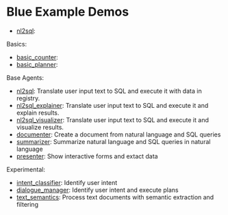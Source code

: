 # Blue Example Demos

* [nl2sql](nl2sql): 

Basics:
* [basic_counter](): 
* [basic_planner]():   

Base Agents:
* [nl2sql](): Translate user input text to SQL and execute it with data in registry.
* [nl2sql_explainer](): Translate user input text to SQL and execute it and explain results.
* [nl2sql_visualizer](): Translate user input text to SQL and execute it and visualize results.
* [documenter](): Create a document from natural language and SQL queries
* [summarizer](): Summarize natural language and SQL queries in natural language
* [presenter](): Show interactive forms and extact data

Experimental:
* [intent_classifier](): Identify user intent 
* [dialogue_manager](): Identify user intent and execute plans
* [text_semantics](): Process text documents with semantic extraction and filtering
